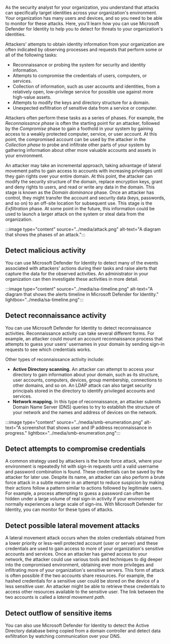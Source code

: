 As the security analyst for your organization, you understand that attacks can specifically target identities across your organization's environment. Your organization has many users and devices, and so you need to be able to monitor for these attacks. Here, you'll learn how you can use Microsoft Defender for Identity to help you to detect for threats to your organization's identities.

Attackers' attempts to obtain identity information from your organization are often indicated by observing processes and requests that perform some or all of the following tasks:

- Reconnaissance or probing the system for security and identity information.
- Attempts to compromise the credentials of users, computers, or services.
- Collection of information, such as user accounts and identities, from a relatively open, low-privilege service for possible use against more high-value assets.
- Attempts to modify the keys and directory structure for a domain.
- Unexpected exfiltration of sensitive data from a service or computer.

Attackers often perform these tasks as a series of phases. For example, the *Reconnaissance phase* is often the starting point for an attacker, followed by the *Compromise* phase to gain a foothold in your system by gaining access to a weakly protected computer, service, or user account. At this point, the compromised account can be used by the attacker in the *Collection phase* to probe and infiltrate other parts of your system by gathering information about other more valuable accounts and assets in your environment.

An attacker may take an incremental approach, taking advantage of lateral movement paths to gain access to accounts with increasing privileges until they gain rights over your entire domain. At this point, the attacker can modify the security structure of the domain, replace encryption keys, grant and deny rights to users, and read or write any data in the domain. This stage is known as the *Domain dominance* phase. Once an attacker has control, they might transfer the account and security data (keys, passwords, and so on) to an off-site location for subsequent use. This stage is the *Exfiltration* phase. At some point in the future, this information could be used to launch a larger attack on the system or steal data from the organization.

:::image type="content" source="../media/attack.png" alt-text="A diagram that shows the phases of an attack.":::

## Detect malicious activity

You can use Microsoft Defender for Identity to detect many of the events associated with attackers' actions during their tasks and raise alerts that capture the data for the observed activities. An administrator in your organization can then investigate these activities in more detail.

:::image type="content" source="../media/sa-timeline.png" alt-text="A diagram that shows the alerts timeline in Microsoft Defender for Identity." lightbox="../media/sa-timeline.png":::

## Detect reconnaissance activity

You can use Microsoft Defender for Identity to detect reconnaissance activities. Reconnaissance activity can take several different forms. For example, an attacker could mount an account reconnaissance process that attempts to guess your users' usernames in your domain by sending sign-in requests to see which credentials works.

Other types of reconnaissance activity include:

- **Active Directory scanning.** An attacker can attempt to access your directory to gain information about your domain, such as its structure, user accounts, computers, devices, group membership, connections to other domains, and so on. An LDAP attack can also target security principals stored in the directory to identify privileged accounts and services.
- **Network mapping.** In this type of reconnaissance, an attacker submits Domain Name Server (DNS) queries to try to establish the structure of your network and the names and address of devices on the network.

:::image type="content" source="../media/smb-enumeration.png" alt-text="A screenshot that shows user and IP address reconnaissance in progress." lightbox="../media/smb-enumeration.png":::

## Detect attempts to compromise credentials

A common strategy used by attackers is the brute force attack, where your environment is repeatedly hit with sign-in requests until a valid username and password combination is found. These credentials can be saved by the attacker for later use. Despite its name, an attacker can also perform a brute force attack in a subtle manner in an attempt to reduce suspicion by making their actions follow a pattern similar to actions followed by legitimate users. For example, a process attempting to guess a password can often be hidden under a large volume of real sign-in activity if your environment normally experiences a large scale of sign-ins. With Microsoft Defender for Identity, you can monitor for these types of attacks.

## Detect possible lateral movement attacks

A lateral movement attack occurs when the stolen credentials obtained from a lower priority or less-well protected account (user or server) and these credentials are used to gain access to more of your organization's sensitive accounts and services. Once an attacker has gained access to your network, the attacker could use various tools and techniques to dig deeper into the compromised environment, obtaining ever more privileges and infiltrating more of your organization's sensitive servers.
This form of attack is often possible if the two accounts share resources. For example, the hashed credentials for a sensitive user could be stored on the device of a less sensitive user. An attacker might be able to retrieve these credentials to access other resources available to the sensitive user. The link between the two accounts is called a _lateral movement path_.

## Detect outflow of sensitive items

You can also use Microsoft Defender for Identity to detect the Active Directory database being copied from a domain controller and detect data exfiltration by watching communication over your DNS.
